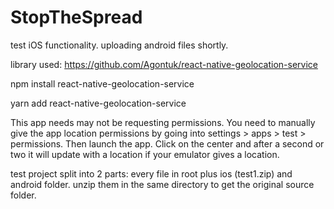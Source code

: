 # StopTheSpread

test iOS functionality. uploading android files shortly.

library used: https://github.com/Agontuk/react-native-geolocation-service

npm install react-native-geolocation-service

yarn add react-native-geolocation-service

This app needs may not be requesting permissions. You need to manually give the app location permissions by going into settings > apps > test > permissions. Then launch the app. Click on the center and after a second or two it will update with a location if your emulator gives a location. 

test project split into 2 parts: every file in root plus ios (test1.zip) and android folder. unzip them in the same directory to get the original source folder.

